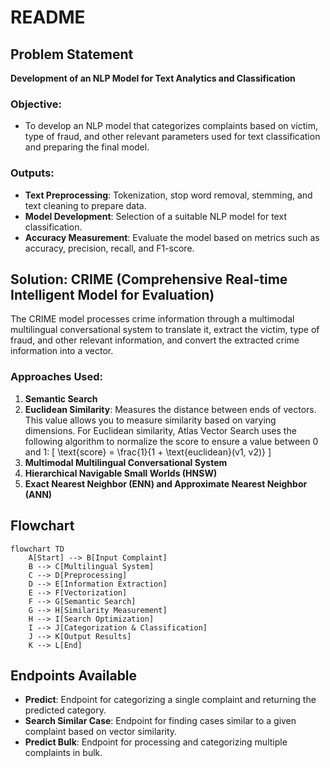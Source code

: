 # README

## Problem Statement

**Development of an NLP Model for Text Analytics and Classification**

### Objective:
- To develop an NLP model that categorizes complaints based on victim, type of fraud, and other relevant parameters used for text classification and preparing the final model.

### Outputs:
- **Text Preprocessing**: Tokenization, stop word removal, stemming, and text cleaning to prepare data.
- **Model Development**: Selection of a suitable NLP model for text classification.
- **Accuracy Measurement**: Evaluate the model based on metrics such as accuracy, precision, recall, and F1-score.

## Solution: CRIME (Comprehensive Real-time Intelligent Model for Evaluation)

The CRIME model processes crime information through a multimodal multilingual conversational system to translate it, extract the victim, type of fraud, and other relevant information, and convert the extracted crime information into a vector.

### Approaches Used:
1. **Semantic Search**
2. **Euclidean Similarity**: Measures the distance between ends of vectors. This value allows you to measure similarity based on varying dimensions. For Euclidean similarity, Atlas Vector Search uses the following algorithm to normalize the score to ensure a value between 0 and 1:
   \[
   \text{score} = \frac{1}{1 + \text{euclidean}(v1, v2)}
   \]
3. **Multimodal Multilingual Conversational System**
4. **Hierarchical Navigable Small Worlds (HNSW)**
5. **Exact Nearest Neighbor (ENN) and Approximate Nearest Neighbor (ANN)**

## Flowchart
```mermaid
flowchart TD
    A[Start] --> B[Input Complaint]
    B --> C[Multilingual System]
    C --> D[Preprocessing]
    D --> E[Information Extraction]
    E --> F[Vectorization]
    F --> G[Semantic Search]
    G --> H[Similarity Measurement]
    H --> I[Search Optimization]
    I --> J[Categorization & Classification]
    J --> K[Output Results]
    K --> L[End]
```


## Endpoints Available

- **Predict**: Endpoint for categorizing a single complaint and returning the predicted category.
- **Search Similar Case**: Endpoint for finding cases similar to a given complaint based on vector similarity.
- **Predict Bulk**: Endpoint for processing and categorizing multiple complaints in bulk.